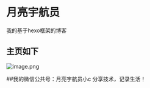 # 月亮宇航员
我的基于hexo框架的博客

## 主页如下
![image.png](https://s2.loli.net/2022/02/19/Q5GsiegO9hXMy6N.png)

##我的微信公共号：月亮宇航员小c
分享技术，记录生活！
